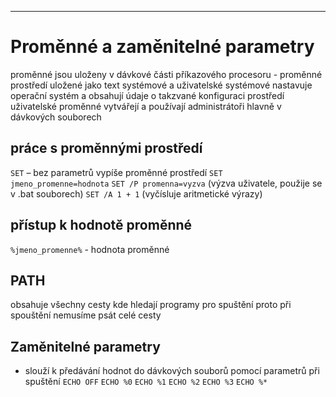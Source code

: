 ---
# Proměnné a zaměnitelné parametry
proměnné jsou uloženy v dávkové části příkazového procesoru - proměnné prostředí
uložené jako text
systémové a uživatelské
systémové nastavuje operační systém a obsahují údaje o takzvané konfiguraci prostředí
uživatelské proměnné vytvářejí a používají administrátoři hlavně v dávkových souborech

## práce s proměnnými prostředí
`SET` – bez parametrů vypíše proměnné prostředí
`SET jmeno_promenne=hodnota`
`SET /P promenna=vyzva` (výzva uživatele, použije se v .bat souborech)
`SET /A 1 + 1` (vyčísluje aritmetické výrazy)

## přístup k hodnotě proměnné
`%jmeno_promenne%` - hodnota proměnné

## PATH
obsahuje všechny cesty kde hledají programy pro spuštění
proto při spouštění nemusíme psát celé cesty

## Zaměnitelné parametry
- slouží k předávání hodnot do dávkových souborů pomocí parametrů při spuštění
	`ECHO OFF`
	`ECHO %0`
	`ECHO %1`
	`ECHO %2`
	`ECHO %3`
	`ECHO %*`
